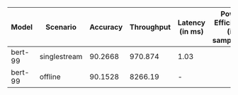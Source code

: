 | Model   | Scenario     |   Accuracy |   Throughput | Latency (in ms)   | Power Efficiency (in samples/J)   | TEST01   |
|---------|--------------|------------|--------------|-------------------|-----------------------------------|----------|
| bert-99 | singlestream |    90.2668 |      970.874 | 1.03              |                                   | passed   |
| bert-99 | offline      |    90.1528 |     8266.19  | -                 |                                   | passed   |